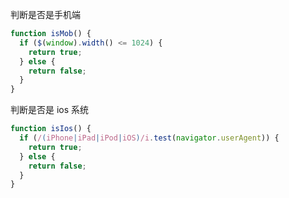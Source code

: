
判断是否是手机端
```js
function isMob() {
  if ($(window).width() <= 1024) {
    return true;
  } else {
    return false;
  }
}
```

判断是否是 ios 系统
```js
function isIos() {
  if (/(iPhone|iPad|iPod|iOS)/i.test(navigator.userAgent)) {
    return true;
  } else {
    return false;
  }
}
```